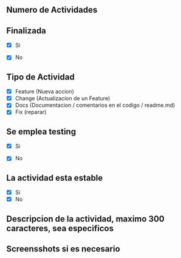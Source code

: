 ## Numero de Actividades 

## Finalizada

- [x] Si
- [x] No


## Tipo de Actividad

- [x] Feature (Nueva accion)
- [x] Change (Actualizacion de un Feature)
- [x] Docs (Documentacion / comentarios en el codigo / readme.md)
- [x] Fix (reparar)

## Se emplea testing

- [x] Si
- [x] No


## La actividad esta estable

- [x] Si
- [x] No

## Descripcion de la actividad, maximo 300 caracteres, sea especificos

## Screensshots si es necesario
